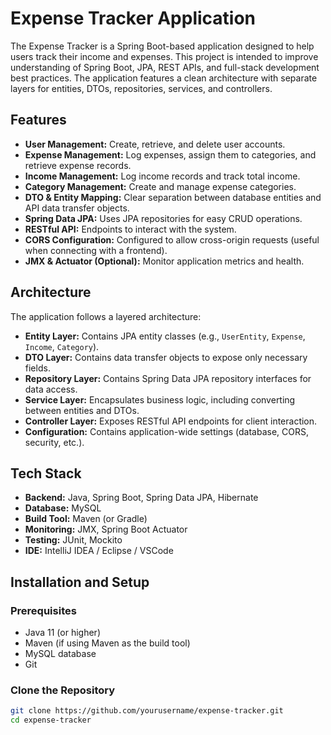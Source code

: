 # Expense Tracker Application

The Expense Tracker is a Spring Boot-based application designed to help users track their income and expenses. This project is intended to improve understanding of Spring Boot, JPA, REST APIs, and full-stack development best practices. The application features a clean architecture with separate layers for entities, DTOs, repositories, services, and controllers.

## Features

- **User Management:** Create, retrieve, and delete user accounts.
- **Expense Management:** Log expenses, assign them to categories, and retrieve expense records.
- **Income Management:** Log income records and track total income.
- **Category Management:** Create and manage expense categories.
- **DTO & Entity Mapping:** Clear separation between database entities and API data transfer objects.
- **Spring Data JPA:** Uses JPA repositories for easy CRUD operations.
- **RESTful API:** Endpoints to interact with the system.
- **CORS Configuration:** Configured to allow cross-origin requests (useful when connecting with a frontend).
- **JMX & Actuator (Optional):** Monitor application metrics and health.

## Architecture

The application follows a layered architecture:
- **Entity Layer:** Contains JPA entity classes (e.g., `UserEntity`, `Expense`, `Income`, `Category`).
- **DTO Layer:** Contains data transfer objects to expose only necessary fields.
- **Repository Layer:** Contains Spring Data JPA repository interfaces for data access.
- **Service Layer:** Encapsulates business logic, including converting between entities and DTOs.
- **Controller Layer:** Exposes RESTful API endpoints for client interaction.
- **Configuration:** Contains application-wide settings (database, CORS, security, etc.).

## Tech Stack

- **Backend:** Java, Spring Boot, Spring Data JPA, Hibernate
- **Database:** MySQL
- **Build Tool:** Maven (or Gradle)
- **Monitoring:** JMX, Spring Boot Actuator
- **Testing:** JUnit, Mockito
- **IDE:** IntelliJ IDEA / Eclipse / VSCode

## Installation and Setup

### Prerequisites

- Java 11 (or higher)
- Maven (if using Maven as the build tool)
- MySQL database
- Git

### Clone the Repository

```bash
git clone https://github.com/yourusername/expense-tracker.git
cd expense-tracker
